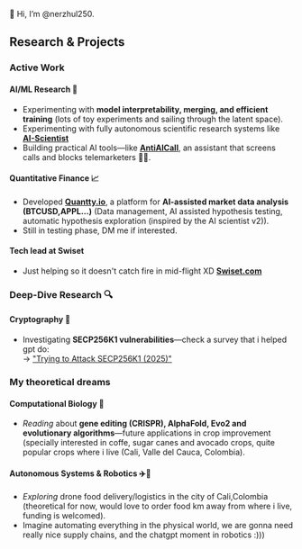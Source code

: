 👋 Hi, I’m @nerzhul250.

## Research & Projects

### **Active Work**  

#### **AI/ML Research** 🧠  
- Experimenting with **model interpretability, merging, and efficient training** (lots of toy experiments and sailing through the latent space). 
- Experimenting with fully autonomous scientific research systems like [**AI-Scientist**](https://github.com/SakanaAI/AI-Scientist-v2)
- Building practical AI tools—like [**AntiAICall**](https://antiaicall.com/), an assistant that screens calls and blocks telemarketers 🤖📞.  

#### **Quantitative Finance** 📈  
- Developed [**Quantty.io**](https://quantty.io/), a platform for **AI-assisted market data analysis (BTCUSD,APPL...)** (Data management, AI assisted hypothesis testing, automatic hypothesis exploration (inspired by the AI scientist v2)).
- Still in testing phase, DM me if interested.

#### **Tech lead at Swiset**
- Just helping so it doesn't catch fire in mid-flight XD [**Swiset.com**](https://swiset.com/)

### **Deep-Dive Research** 🔍  

#### **Cryptography** 🔐  
- Investigating **SECP256K1 vulnerabilities**—check a survey that i helped gpt do:  
  → ["Trying to Attack SECP256K1 (2025)"](https://www.linkedin.com/pulse/trying-attack-secp256k1-2025-sebastian-arango-vergara-s3fyc/)

### **My theoretical dreams**

#### **Computational Biology** 🌱  
- *Reading* about **gene editing (CRISPR), AlphaFold, Evo2 and evolutionary algorithms**—future applications in crop improvement (specially interested in coffe, sugar canes and avocado crops, quite popular crops where i live (Cali, Valle del Cauca, Colombia).  

#### **Autonomous Systems & Robotics** ✈️🤖  
- *Exploring* drone food delivery/logistics in the city of Cali,Colombia (theoretical for now, would love to order food km away from where i live, funding is welcomed).
- Imagine automating everything in the physical world, we are gonna need really nice supply chains, and the chatgpt moment in robotics :)))
